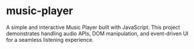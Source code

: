 # music-player
A simple and interactive Music Player built with JavaScript. This project demonstrates handling audio APIs, DOM manipulation, and event-driven UI for a seamless listening experience.
